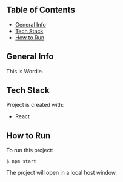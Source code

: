 ## Table of Contents
* [General Info](#general-info)
* [Tech Stack](#tech-stack)
* [How to Run](#how-to-run)

## General Info
This is Wordle.

## Tech Stack
Project is created with:
* React

## How to Run
To run this project:

```
$ npm start
```

The project will open in a local host window.
